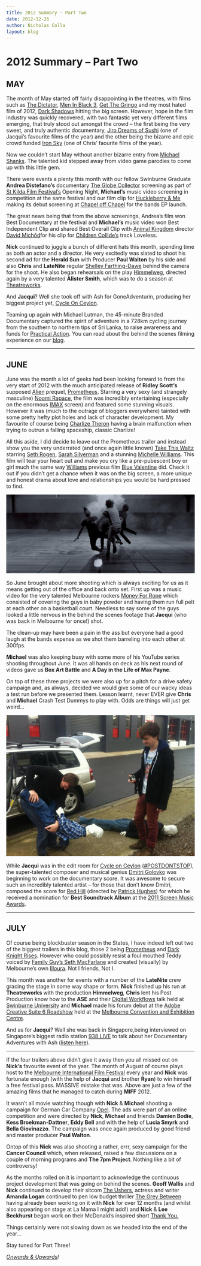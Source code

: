 ```yaml
---
title: 2012 Summary – Part Two
date: 2012-12-26
author: Nicholas Colla
layout: blog
---
```

# 2012 Summary – Part Two

## MAY

The month of May started off fairly disappointing in the theatres, with films such as [The Dictator](http://www.imdb.com/title/tt1645170/), [Men In Black 3](http://www.imdb.com/title/tt1409024/), [Get The Gringo](http://www.imdb.com/title/tt1567609/) and my most hated film of 2012, [Dark Shadows](http://www.imdb.com/title/tt1077368/) hitting the big screen. However, hope in the film industry was quickly recovered, with two fantastic yet very different films emerging, that truly stood out amongst the crowd – the first being the very sweet, and truly authentic documentary, [Jiro Dreams of Sushi](http://www.imdb.com/title/tt1772925/) (one of Jacqui’s favourite films of the year) and the other being the bizarre and epic crowd funded [Iron Sky](http://www.imdb.com/title/tt1034314/) (one of Chris’ faourite films of the year).

Now we couldn’t start May without another bizarre entry from [Michael Shanks](http://timtimfed.com). The talented kid stepped away from video game parodies to come up with this little gem.

There were events a plenty this month with our fellow Swinburne Graduate **Andrea Distefano’s** documentary [The Globe Collector](http://theglobecollector.com/) screening as part of [St Kilda Film Festival’s](http://www.stkildafilmfestival.com.au/) Opening Night, **Michael’s** music video screening in competition at the same festival and our film clip for [Huckleberry & Me](./../portfolio/what-is-the-what/) making its debut screening at [Chapel off Chapel](http://chapeloffchapel.com.au/) for the bands EP launch.

The great news being that from the above screenings, Andrea’s film won Best Documentary at the festival and **Michael’s** music video won Best Independent Clip and shared Best Overall Clip with [Animal Kingdom](http://www.imdb.com/title/tt1313092/) director [David Michôd](http://www.imdb.com/name/nm2391575/)for his clip for [Children Collide’s](http://www.childrencollide.com.au/) track Loveless.

**Nick** continued to juggle a bunch of different hats this month, spending time as both an actor and a director. He very excitedly was slated to shoot his second ad for the **Herald Sun** with Producer **Paul Walton** by his side and also **Chris** and **LateNite** regular [Shelley Farthing-Dawe](http://www.shelleyfarthingdawe.com/) behind the camera for the shoot. He also began rehearsals on the play [Himmelweg](http://www.theatreworks.org.au/whatson/event/?id=127), directed again by a very talented **Alister Smith**, which was to do a season at [Theatreworks](http://www.theatreworks.org.au/).

And **Jacqui**? Well she took off with Ash for GoneAdventurin, producing her biggest project yet, [Cycle On Ceylon](http://www.goneadventurin.com/project/cycle-on-ceylon/).

Teaming up again with Michael Lutman, the 45-minute Branded Documentary captured the spirit of adventure in a 728km cycling journey from the southern to northern tips of Sri Lanka, to raise awareness and funds for [Practical Action](http://practicalaction.org/). You can read about the behind the scenes filming experience on our [blog](./../2012/07/01/5am-sri-lanka-in-may/).

---

## JUNE

June was the month a lot of geeks had been looking forward to from the very start of 2012 with the much anticipated release of **Ridley Scott’s** supposed [Alien](http://www.imdb.com/title/tt0078748/) prequel, [Prometheus](http://www.imdb.com/title/tt1446714/). Starring a very sexy (and strangely masculine) [Noomi Rapace](http://www.imdb.com/name/nm0636426/), the film was incredibly entertaining (especially on the enormous [IMAX](http://www.imaxmelbourne.com.au/) screen) and featured some stunning visuals. However it was (much to the outrage of bloggers everywhere) tainted with some pretty hefty plot holes and lack of character development. My favourite of course being [Charlize Theron](http://www.imdb.com/name/nm0000234/) having a brain malfunction when trying to outrun a falling spaceship, classic Charlize!

All this aside, I did decide to leave out the Prometheus trailer and instead show you the very underrated (and once again little known) [Take This Waltz](http://www.imdb.com/title/tt1592281/) starring [Seth Rogen](http://www.imdb.com/name/nm0736622/), [Sarah Silverman](http://www.imdb.com/name/nm0798971/) and a stunning [Michelle Williams](http://www.imdb.com/name/nm0931329/). This film will tear your heart out and make you cry like a pre-pubescent boy or girl much the same way [Williams](http://www.imdb.com/name/nm0931329/) previous film [Blue Valentine](http://www.imdb.com/title/tt1120985/) did. Check it out if you didn’t get a chance when it was on the big screen, a more unique and honest drama about love and relationships you would be hard pressed to find.

![01](/static/blog/12-011-590x246.jpg)

So June brought about more shooting which is always exciting for us as it means getting out of the office and back onto set. First up was a music video for the very talented Melbourne rockers [Money For Rope](./../portfolio/misery-lane/) which consisted of covering the guys in baby powder and having them run full pelt at each other on a basketball court. Needless to say some of the guys looked a little nervous in the behind the scenes footage that **Jacqui** (who was back in Melbourne for once!) shot.

The clean-up may have been a pain in the ass but everyone had a good laugh at the bands expense as we shot them barreling into each other at 300fps.

**Michael** was also keeping busy with some more of his YouTube series shooting throughout June. It was all hands on deck as his next round of videos gave us **Box Art Battle** and **A Day in the Life of Max Payne**.

On top of these three projects we were also up for a pitch for a drive safety campaign and, as always, decided we would give some of our wacky ideas a test run before we presented them. Lesson learnt, never EVER give **Chris** and **Michael** Crash Test Dummys to play with. Odds are things will just get weird…

![02](/static/blog/12-021-590x440.jpg)

While **Jacqui** was in the edit room for [Cycle on Ceylon](http://www.goneadventurin.com/project/cycle-on-ceylon/) ([#POSTDONTSTOP](https://twitter.com/search?q=%23POSTDONTSTOP&src=typd)), the super-talented composer and musical genius [Dmitri Golovko](http://www.dgmusichouse.com/) was beginning to work on the documentary score. It was awesome to secure such an incredibly talented artist – for those that don’t know Dmitri, composed the score for [Red Hill](http://www.imdb.com/title/tt1530983/) (directed by [Patrick Hughes](http://patrickhughes.com.au/)) for which he received a nomination for **Best Soundtrack Album** at the [2011 Screen Music Awards](http://www.apra-amcos.com.au/2011ScreenMusicAwards/index/).

---

## JULY

Of course being blockbuster season in the States, I have indeed left out two of the biggest trailers in this blog, those 2 being [Prometheus](http://www.imdb.com/title/tt1446714/) and [Dark Knight Rises](http://www.imdb.com/title/tt1345836/). However who could possibly resist a foul mouthed Teddy voiced by [Family Guy’s Seth MacFarlane](http://www.imdb.com/name/nm0532235/) and created (visually) by Melbourne’s own [Illoura](http://www.iloura.com.au/film/). Not I friends, Not I.

This month was another for events with a number of the **LateNite** crew gracing the stage in some way shape or form. **Nick** finished up his run at **Theatreworks** with the production **Himmelweg**, **Chris** lent his Post Production know how to the **ASE** and their [Digital Workflows](./../2012/07/31/ase-digital-workflows-event-summary/) talk held at [Swinburne University](http://www.swinburne.edu.au/) and **Michael** made his forum debut at the [Adobe Creative Suite 6 Roadshow](http://www.adobe.com/au/special/cs6roadshow/) held at the [Melbourne Convention and Exhibition Centre](http://www.mcec.com.au/).

And as for **Jacqui**? Well she was back in Singapore,being interviewed on Singapore’s biggest radio station [938 LIVE](http://entertainment.xin.msn.com/en/radio/938live/) to talk about her Documentary Adventures with Ash ([listen here](http://www.podcast.sg/radiopodcast/938/MDC110304_0000002/audio/MDC120730-0000005.mp3)).

---

If the four trailers above didn’t give it away then you all missed out on **Nick’s** favourite event of the year. The month of August of course plays host to the [Melbourne International Film Festival](http://miff.com.au/) every year and **Nick** was fortunate enough (with the help of **Jacqui** and brother **Ryan**) to win himself a free festival pass. MASSIVE mistake that was. Above are just a few of the amazing films that he managed to catch during **MIFF** 2012.

It wasn’t all movie watching though with **Nick** & **Michael** shooting a campaign for German Car Company [Opel](http://www.opel-australia.com.au/). The ads were part of an online competition and were directed by **Nick**, **Michael** and friends **Damien Bodie**, **Kess Broekman-Dattner**, **Eddy Bell** and with the help of **Lucia Smyrk** and **Bella Giovinazzo**. The campaign was once again produced by good friend and master producer **Paul Walton**.

Ontop of this **Nick** was also shooting a rather, errr, sexy campaign for the **Cancer Council** which, when released, raised a few discussions on a couple of morning programs and **The 7pm Project**. Nothing like a bit of controversy!

As the months rolled on it is important to acknowledge the continuous project development that was going on behind the scenes. **Geoff Wallis** and **Nick** continued to develop their sitcom [The Ushers](./../portfolio/the-ushers/), actress and writer **Amanda Logan** continued to pen low budget thriller [The Grey Between](./../portfolio/the-grey-between/) having already been working on it with **Nick** for over 12 months (and whilst also appearing on stage at La Mama I might add!) and **Nick** & **Lee Beckhurst** began work on their McDonald’s inspired short [Thank You.](./../portfolio/thank-you/)

Things certainly were not slowing down as we headed into the end of the year…

Stay tuned for Part Three!

*[Onwards & Upwards](http://www.chrisjonesblog.com/)!*